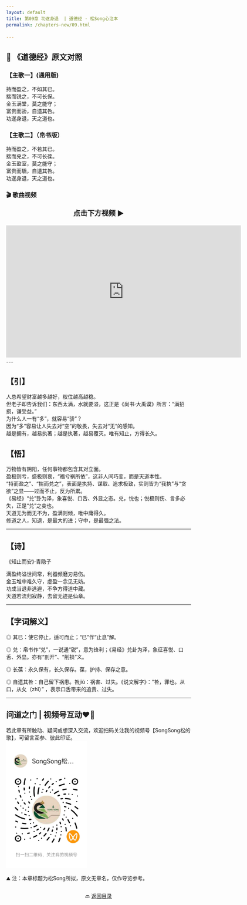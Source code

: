 ```yaml
---
layout: default
title: 第09章 功遂身退  | 道德经 · 松Song心注本
permalink: /chapters-new/09.html

---
```


## 📜 《道德经》原文对照
### 【主歌一】(通用版)
持而盈之，不如其已。<br>
揣而锐之，不可长保。<br>
金玉满堂，莫之能守；<br>
富贵而骄，自遗其咎。<br>
功遂身退，天之道也。<br>

### 【主歌二】（帛书版）
持而盈之，不若其已。<br>
揣而兑之，不可长葆。<br>
金玉盈室，莫之能守；<br>
富贵而驕，自遺其咎。<br>
功遂身退，天之道也。<br>

### 🎬 歌曲视频
<p style="text-align:center; font-size:1.2rem; font-weight:bold;">
  点击下方视频 ▶️
</p>

<iframe
  src="https://streamable.com/e/ewiy1n"
  width="640"
  height="360"
  frameborder="0"
  allowfullscreen
  loading="lazy">
</iframe>
---

## 【引】

人总希望财富越多越好，权位越高越稳。<br>
但老子却告诉我们：东西太满，水就要溢，这正是《尚书·大禹谟》所言：“满招损，谦受益。”<br>
为什么人一有“多”，就容易“骄”？<br>
因为“多”容易让人失去对“空”的敬畏，失去对“无”的感知。<br>
越是拥有，越易执著；越是执著，越易覆灭。唯有知止，方得长久。<br>

## 【悟】

万物皆有阴阳，任何事物都包含其对立面。<br>
盈极则亏，盛极则衰，“福兮祸所依”，这非人间巧变，而是天道本性。<br>
“持而盈之”、“揣而兑之”，表面是执持、谋取、追求极致，实则皆为“我执”与“贪欲”之显——过而不止，反为所累。<br>
《易经》“兑”卦为泽，象喜悦、口舌、外显之态。兑，悦也；悦极则伤、言多必失，正是“兑”之变也。<br>
天道无为而无不为，盈满则倾，唯中庸得久。<br>
修道之人，知退，是最大的进；守中，是最强之法。<br>

---

## 【诗】

《知止而安》·青隐子<br>

满盈终溢世间常，利器频磨刃易伤。<br>
金玉堆中难久守，虚盈一念见无妨。<br>
功成当退非逃避，不争方得道中藏。<br>
天道若流归寂静，去留无迹是仙章。<br>

---

## 【字词解义】

◎ 其已：使它停止，适可而止；“已”作“止息”解。<br>

◎ 兑：帛书作“兑”，一说通“锐”，意为锋利；《易经》兑卦为泽，象征喜悦、口舌、外显。亦有“剖开”、“削损”义。<br>

◎ 长葆：永久保有，长久保存。葆，护持、保存之意。<br>

◎ 自遗其咎：自己留下祸患。咎jiù：祸害、过失。《说文解字》：“咎，罪也。从口，从夂（zhǐ）” ，表示口舌带来的追责、过失。<br>

---

##  问道之门 | 视频号互动❤️🤝

若此章有所触动、疑问或想深入交流，欢迎扫码关注我的视频号【SongSong松的歌】，可留言互参、彼此印证。<br>
<img src="../img/qrcode_songsong.jpg" alt="扫码进入视频号" width="220">

⛰️ 注：本章标题为松Song所拟，原文无章名，仅作导览参考。

<p style="text-align:center; margin-top:2em;">
  🔙 <a href="{{ '/' | relative_url }}#catalog">返回目录</a>
</p>
